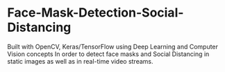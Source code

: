 # Face-Mask-Detection-Social-Distancing
Built with OpenCV, Keras/TensorFlow using Deep Learning and Computer Vision concepts
In order to detect face masks and Social Distancing in static images as well as in real-time video streams.
